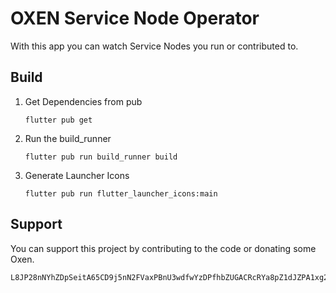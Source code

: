 # OXEN Service Node Operator

With this app you can watch Service Nodes you run or contributed to.

## Build

1. Get Dependencies from pub
    ```shell script
    flutter pub get
    ```

2. Run the build_runner
    ```shell script
    flutter pub run build_runner build
    ```

3. Generate Launcher Icons
    ```shell script
    flutter pub run flutter_launcher_icons:main
    ```

## Support
You can support this project by contributing to the code or donating some Oxen.
```
L8JP28nNYhZDpSeitA65CD9j5nN2FVaxPBnU3wdfwYzDPfhbZUGACRcRYa8pZ1dJZPA1xg2VgALBzNZwMVqwWqf3BDn6h8u
```
